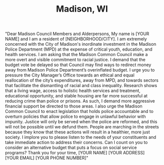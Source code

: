 ---
title: Madison, WI
permalink: "/madison"
name: Letter to Council Members
state: WI
city: Madison
layout: email
recipients:
- district1@cityofmadison.com
- district2@cityofmadison.com
- district3@cityofmadison.com
- district4@cityofmadison.com
- district5@cityofmadison.com
- district6@cityofmadison.com
- district7@cityofmadison.com
- district8@cityofmadison.com
- district9@cityofmadison.com
- district10@cityofmadison.com
- district11@cityofmadison.com
- district12@cityofmadison.com
- district13@cityofmadison.com
- district14@cityofmadison.com
- district15@cityofmadison.com
- district16@cityofmadison.com
- district17@cityofmadison.com
- district18@cityofmadison.com
- district19@cityofmadison.com
- district20@cityofmadison.com
subject: Reallocation of Funds from MPD to Social Service Programs
body: |
    "Dear Madison Council Members and Alderpersons,
    My name is [YOUR NAME] and I am a resident of [NEIGHBORHOOD/CITY].
    I am extremely concerned with the City of Madison's inordinate investment in the Madison Police Department (MPD) at the expense of critical youth, education, and health services.
    I am asking that the Madison Common Council make a more overt and visible commitment to racial justice. I demand that the budget vote be delayed so that Council may find ways to redirect money away from Madison Police Department’s overinflated budget. I urge you to pressure the City Manager’s Office towards an ethical and equal reallocation of the city’s expenditures, away from MPD, and towards sectors that facilitate the dismantling of racial and class inequality.
    Research shows that a living wage, access to holistic health services and treatment, educational opportunity, and stable housing are far more successful at reducing crime than police or prisons. As such, I demand more aggressive financial support be directed to those areas.
    I also urge the Madison Common Council to enact legislation that holds police accountable and to overturn policies that allow police to engage in unlawful behavior with impunity. Justice will only be served when the police are reformed, and this will not be possible until we defund them.
    People are marching in the streets because they know that these actions will result in a healthier, more just society. I implore you to please listen to the needs of your constituents and take immediate action to address their concerns.
    Can I count on you to consider an alternative budget that puts a focus on social service programs?
    Thank you for your time,
    [YOUR NAME]
    [YOUR ADDRESS]
    [YOUR EMAIL]
    [YOUR PHONE NUMBER]"
---